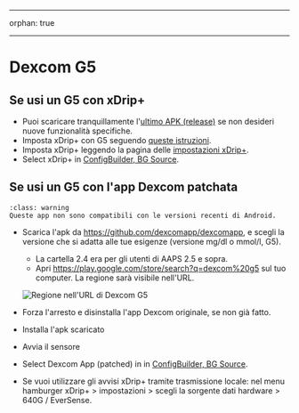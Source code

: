 - - -
orphan: true
- - -

# Dexcom G5

## Se usi un G5 con xDrip+

-   Puoi scaricare tranquillamente l'[ultimo APK (release)](https://xdrip-plus-updates.appspot.com/stable/xdrip-plus-latest.apk) se non desideri nuove funzionalità specifiche.
-   Imposta xDrip+ con G5 seguendo [queste istruzioni](https://navid200.github.io/xDrip/docs/G5-Recommended-Settings.html).
-   Imposta xDrip+ leggendo la pagina delle [impostazioni xDrip+](../CompatibleCgms/xDrip.md).
-   Select xDrip+ in [ConfigBuilder, BG Source](#Config-Builder-bg-source).

## Se usi un G5 con l'app Dexcom patchata

```{admonition} Legacy apps
:class: warning
Queste app non sono compatibili con le versioni recenti di Android.  
```

-   Scarica l'apk da <https://github.com/dexcomapp/dexcomapp>, e scegli la versione che si adatta alle tue esigenze (versione mg/dl o mmol/l, G5).

    -   La cartella 2.4 era per gli utenti di AAPS 2.5 e sopra.
    -   Apri <https://play.google.com/store/search?q=dexcom%20g5> sul tuo computer. La regione sarà visibile nell'URL.

    ![Regione nell'URL di Dexcom G5](../images/DexcomG5regionURL.PNG)

-   Forza l'arresto e disinstalla l'app Dexcom originale, se non già fatto.

-   Installa l'apk scaricato

-   Avvia il sensore

- Select Dexcom App (patched) in in [ConfigBuilder, BG Source](#Config-Builder-bg-source).

-   Se vuoi utilizzare gli avvisi xDrip+ tramite trasmissione locale: nel menu hamburger xDrip+ > impostazioni > scegli la sorgente dati hardware > 640G / EverSense.
